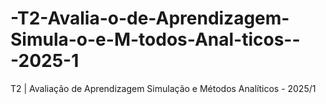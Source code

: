 # -T2-Avalia-o-de-Aprendizagem-Simula-o-e-M-todos-Anal-ticos---2025-1
 T2 | Avaliação de Aprendizagem Simulação e Métodos Analíticos - 2025/1
